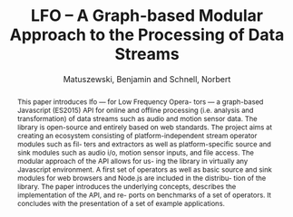 --- 
  title: "LFO – A Graph-based Modular Approach to the Processing of Data Streams" 
  abstract: "This paper introduces lfo — for Low Frequency Opera- tors — a graph-based Javascript (ES2015) API for online and offline processing (i.e. analysis and transformation) of data streams such as audio and motion sensor data. The library is open-source and entirely based on web standards. The project aims at creating an ecosystem consisting of platform-independent stream operator modules such as fil- ters and extractors as well as platform-specific source and sink modules such as audio i/o, motion sensor inputs, and file access. The modular approach of the API allows for us- ing the library in virtually any Javascript environment. A first set of operators as well as basic source and sink modules for web browsers and Node.js are included in the distribu- tion of the library. The paper introduces the underlying concepts, describes the implementation of the API, and re- ports on benchmarks of a set of operators. It concludes with the presentation of a set of example applications." 
  address: "London" 
  author: "Matuszewski, Benjamin and Schnell, Norbert" 
  booktitle: "Proceedings of the International Web Audio Conference" 
  editor: "Matuszewski, Benjamin and Schnell, Norbert" 
  month: "Proceedings of the International Web Audio Conference"
  pages: "" 
  publisher: "Queen Mary University of London" 
  series: "WAC '17"
  type: "Paper"  
  year: "2017" 
  id: "2017_39" 
  tags: year2017 
---